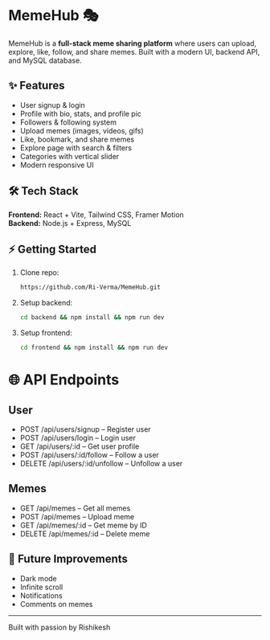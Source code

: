 # MemeHub 🎭

MemeHub is a **full-stack meme sharing platform** where users can upload, explore, like, follow, and share memes. Built with a modern UI, backend API, and MySQL database.

## ✨ Features
- User signup & login  
- Profile with bio, stats, and profile pic  
- Followers & following system  
- Upload memes (images, videos, gifs)  
- Like, bookmark, and share memes  
- Explore page with search & filters  
- Categories with vertical slider  
- Modern responsive UI  

## 🛠 Tech Stack
**Frontend:** React + Vite, Tailwind CSS, Framer Motion  
**Backend:** Node.js + Express, MySQL  

## ⚡ Getting Started
1. Clone repo:
   ```bash
   https://github.com/Ri-Verma/MemeHub.git
   ```
2. Setup backend:
   ```bash
   cd backend && npm install && npm run dev
   ```
3. Setup frontend:
   ```bash
   cd frontend && npm install && npm run dev
   ```

# 🌐 API Endpoints
## User
- POST /api/users/signup – Register user
- POST /api/users/login – Login user
- GET /api/users/:id – Get user profile
- POST /api/users/:id/follow – Follow a user
- DELETE /api/users/:id/unfollow – Unfollow a user

## Memes
- GET /api/memes – Get all memes
- POST /api/memes – Upload meme
- GET /api/memes/:id – Get meme by ID
- DELETE /api/memes/:id – Delete meme

## 🚀 Future Improvements
- Dark mode  
- Infinite scroll  
- Notifications  
- Comments on memes  

---
Built with passion by Rishikesh
